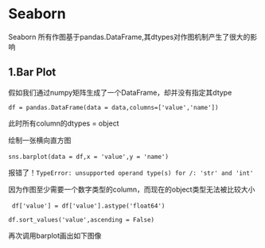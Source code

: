 # Seaborn  

Seaborn 所有作图基于pandas.DataFrame,其dtypes对作图机制产生了很大的影响  

## 1.Bar Plot  

假如我们通过numpy矩阵生成了一个DataFrame，却并没有指定其dtype  

```df = pandas.DataFrame(data = data,columns=['value','name'])```   

此时所有column的dtypes = object  

绘制一张横向直方图  

```sns.barplot(data = df,x = 'value',y = 'name')```  

报错了！``` TypeError: unsupported operand type(s) for /: 'str' and 'int' ```  

因为作图至少需要一个数字类型的column，而现在的object类型无法被比较大小  

``` df['value'] = df['value'].astype('float64')```   

``` df.sort_values('value',ascending = False) ```

再次调用barplot画出如下图像  



